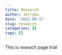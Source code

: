 ```yaml
---
title: Research
author: JerryXu
date: '2022-09-17'
slug: research
categories: []
tags: []
---
```

This is reseach page trial